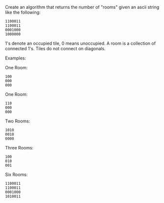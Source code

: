 Create an algorithm that returns the number of "rooms" given an ascii string like the following:
```
1100011
1100011
0001000
1000000
```
1's denote an occupied tile, 0 means unoccupied. A room is a collection of connected 1's. Tiles do not connect on diagonals.

Examples:

One Room:
```
100
000
000
```

One Room:
```
110
000
000
```

Two Rooms:
```
1010
0010
0000
```
Three Rooms:
```
100
010
001
```
Six Rooms:
```
1100011
1100011
0001000
1010011
```

